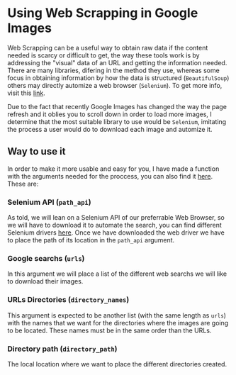 # Using Web Scrapping in Google Images


Web Scrapping can be a useful way to obtain raw data if the content needed is scarcy or difficult to get, the way these tools work is by addressing the "visual" data of an URL and getting the information needed. There are many libraries, difering in the method they use, whereas some focus in obtaining information by how the data is  structured (`BeautifulSoup`) others may directly automize a web browser (`Selenium`). To get more info, visit this [link](https://medium.com/ymedialabs-innovation/web-scraping-using-beautiful-soup-and-selenium-for-dynamic-page-2f8ad15efe25).

Due to the fact that recently Google Images has changed the way the page refresh and it oblies you to scroll down in order to load more images, I determine that the most suitable library to use would be `Selenium`, imitating the process a user would do to download each image and automize it.

## Way to use it

In order to make it more usable and easy for you, I have made a function with the arguments needed for the proccess, you can also find it [here](). These are:

### Selenium API (`path_api`)

As told, we will lean on a Selenium API of our preferrable Web Browser, so we will have to download it to automate the search, you can find different Selenium drivers [here](https://www.selenium.dev/selenium/docs/api/javascript/index.html). Once we have downloaded the web driver we have to place the path of its location in the `path_api` argument.

### Google searchs (``urls``)

In this argument we will place a list of the different web searchs we will like to download their images. 


### URLs Directories (``directory_names``)

This argument is expected to be another list (with the same length as `urls`) with the names that we want for the directories where the images are going to be located. These names must be in the same order than the URLs.

### Directory path (``directory_path``)

The local location where we want to place the different directories created.

